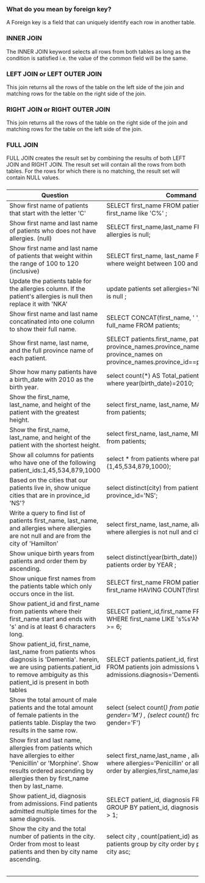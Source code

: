### What do you mean by foreign key? 
A Foreign key is a field that can uniquely identify each row in another table. 
### INNER JOIN
The INNER JOIN keyword selects all rows from both tables as long as the condition is satisfied i.e. the value of the common field will be the same.
### LEFT JOIN or LEFT OUTER JOIN
This join returns all the rows of the table on the left side of the join and matching rows for the table on the right side of the join. 
### RIGHT JOIN or RIGHT OUTER JOIN
This join returns all the rows of the table on the right side of the join and matching rows for the table on the left side of the join. 
### FULL JOIN
FULL JOIN creates the result set by combining the results of both LEFT JOIN and RIGHT JOIN. The result set will contain all the rows from both tables. 
For the rows for which there is no matching, the result set will contain NULL values.
### 
|   Question | Command |
| --- | ----------- |
|Show first name of patients that start with the letter 'C'| SELECT first_name FROM patients where first_name like 'C%' ;| 
|Show first name and last name of patients who does not have allergies. (null)| SELECT first_name,last_name  FROM patients where allergies is null; |
|Show first name and last name of patients that weight within the range of 100 to 120 (inclusive)|SELECT first_name, last_name FROM patients where  weight between 100 and 120 ;|
|Update the patients table for the allergies column. If the patient's allergies is null then replace it with 'NKA'|update patients set allergies='NKA' where allergies is null ;|
|Show first name and last name concatinated into one column to show their full name.|SELECT CONCAT(first_name, ' ', last_name) AS full_name FROM patients;|
|Show first name, last name, and the full province name of each patient.|SELECT patients.first_name, patients.last_name, province_names.province_name from patients join province_names on province_names.province_id==patients.province_id;|
|Show how many patients have a birth_date with 2010 as the birth year.|select count(*) AS Total_patient from patients where year(birth_date)=2010;|
|Show the first_name, last_name, and height of the patient with the greatest height.|select first_name, last_name, MAX(height) as height from patients;|
|Show the first_name, last_name, and height of the patient with the shortest height.|select first_name, last_name, MIN(height) as height from patients;|
|Show all columns for patients who have one of the following patient_ids:1,45,534,879,1000| select * from patients where patient_id IN (1,45,534,879,1000);|
|Based on the cities that our patients live in, show unique cities that are in province_id 'NS'?|select distinct(city) from patients where province_id='NS'; |
|Write a query to find list of patients first_name, last_name, and allergies where allergies are not null and are from the city of 'Hamilton'|select first_name, last_name, allergies from patients where allergies is not null and city='Hamilton'; |
|Show unique birth years from patients and order them by ascending.|select distinct(year(birth_date)) as year from patients order by YEAR ;|
|Show unique first names from the patients table which only occurs once in the list.| SELECT first_name FROM patients GROUP BY first_name HAVING COUNT(first_name) = 1|
|Show patient_id and first_name from patients where their first_name start and ends with 's' and is at least 6 characters long.|SELECT patient_id,first_name FROM patients WHERE first_name LIKE 's%s'AND len(first_name) >= 6;|
|Show patient_id, first_name, last_name from patients whos diagnosis is 'Dementia'. herein, we are using patients.patient_id to remove ambiguity as this patient_id is present in both tables|SELECT  patients.patient_id, first_name,  last_name FROM patients join admissions WHERE admissions.diagnosis='Dementia'    ;|
|Show the total amount of male patients and the total amount of female patients in the patients table. Display the two results in the same row.|select (select count(*) from patients where gender='M') , (select count(*) from patients where gender='F')|
|Show first and last name, allergies from patients which have allergies to either 'Penicillin' or 'Morphine'. Show results ordered ascending by allergies then by first_name then by last_name.|select first_name,last_name , allergies from patients where allergies='Penicillin' or allergies='Morphine' order by allergies,first_name,last_name ;|
|Show patient_id, diagnosis from admissions. Find patients admitted multiple times for the same diagnosis.|SELECT patient_id, diagnosis FROM admissions GROUP BY patient_id, diagnosis HAVING COUNT(*) > 1;|
|Show the city and the total number of patients in the city. Order from most to least patients and then by city name ascending.|select city , count(patient_id) as patient_count from patients group by city order by patient_count desc , city asc; |
|||
|||
|||
|||
|||


### 
### 
### 
### 
### 
### 
### 
### 
